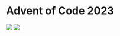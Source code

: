 Advent of Code 2023
===================

![](https://img.shields.io/badge/stars%20⭐-10-yellow) ![](https://img.shields.io/badge/days%20completed-5-red)
